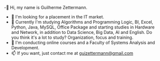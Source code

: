 -👋 Hi, my name is Guilherme Zettermann.
- 👀 I'm looking for a placement in the IT market.
- 🌱 Currently I'm studying Algorithms and Programming Logic, BI, Excel, Python, Java, MySQL, Office Package and starting studies in Hardware and Network, in addition to Data Science, Big Data, AI and English.
Do you think it's a lot to study? Organization, focus and training.
- 💞️ I'm conducting online courses and a Faculty of Systems Analysis and Development.
- 📫 If you want, just contact me at guizettermann@gmail.com

<!---
guizettermann/guizettermann is a ✨ special ✨ repository because its `README.md` (this file) appears on your GitHub profile.
You can click the Preview link to take a look at your changes.
--->
